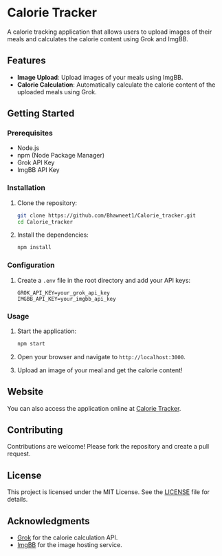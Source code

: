 # Calorie Tracker

A calorie tracking application that allows users to upload images of their meals and calculates the calorie content using Grok and ImgBB.

## Features

- **Image Upload**: Upload images of your meals using ImgBB.
- **Calorie Calculation**: Automatically calculate the calorie content of the uploaded meals using Grok.

## Getting Started

### Prerequisites

- Node.js
- npm (Node Package Manager)
- Grok API Key
- ImgBB API Key

### Installation

1. Clone the repository:
    ```sh
    git clone https://github.com/Bhawneet1/Calorie_tracker.git
    cd Calorie_tracker
    ```

2. Install the dependencies:
    ```sh
    npm install
    ```

### Configuration

1. Create a `.env` file in the root directory and add your API keys:
    ```env
    GROK_API_KEY=your_grok_api_key
    IMGBB_API_KEY=your_imgbb_api_key
    ```

### Usage

1. Start the application:
    ```sh
    npm start
    ```

2. Open your browser and navigate to `http://localhost:3000`.

3. Upload an image of your meal and get the calorie content!

## Website

You can also access the application online at [Calorie Tracker](https://calorie-tracker-seven-dun.vercel.app/).

## Contributing

Contributions are welcome! Please fork the repository and create a pull request.

## License

This project is licensed under the MIT License. See the [LICENSE](LICENSE) file for details.

## Acknowledgments

- [Grok](https://grok.com) for the calorie calculation API.
- [ImgBB](https://imgbb.com) for the image hosting service.
